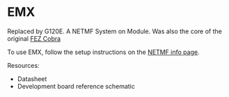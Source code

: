 # EMX

Replaced by G120E. A NETMF System on Module. Was also the core of the original [FEZ Cobra](https://www.ghielectronics.com/downloads/FEZ/Cobra/)

To use EMX, follow the setup instructions on the [NETMF info page](intro.md).

Resources:
*	Datasheet
*	Development board reference schematic
